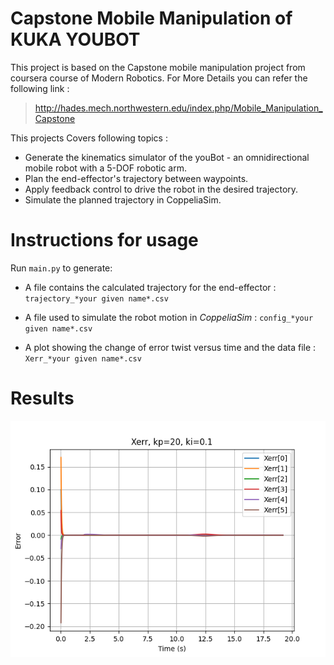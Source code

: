# Capstone Mobile Manipulation of KUKA YOUBOT

This project is based on the Capstone mobile manipulation project from coursera course of Modern Robotics.
For More Details you can refer the following link :
> http://hades.mech.northwestern.edu/index.php/Mobile_Manipulation_Capstone

This projects Covers following topics :

* Generate the kinematics simulator of the youBot - an omnidirectional mobile robot with a 5-DOF robotic arm.
* Plan the end-effector's trajectory between waypoints.
* Apply feedback control to drive the robot in the desired trajectory.
* Simulate the planned trajectory in CoppeliaSim.


# Instructions for usage
Run `main.py`  to generate:

   * A file contains the calculated trajectory for the end-effector : `trajectory_*your given name*.csv`

   * A file used to simulate the robot motion in *CoppeliaSim* : `config_*your given name*.csv`

   * A plot showing the change of error twist versus time and the data file : `Xerr_*your given name*.csv` 
  
  # Results 
  <img src="./results/best/Xerr_best,kp=20,ki=0.1.png" alt="PID error plot" style="zoom: 200%;" /> 
